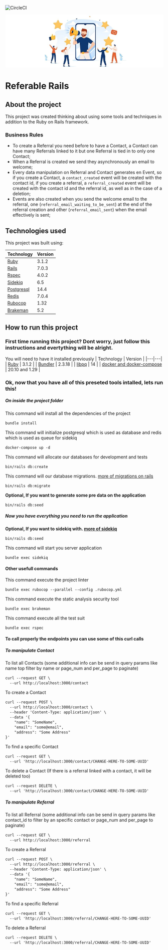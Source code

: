 ![CircleCI](https://img.shields.io/circleci/build/github/LeonOlberg/referable-rails/main)

![Referral](.img/referral.jpg)

# Referable Rails

## About the project
This project was created thinking about using some tools and techniques in addition to the Ruby on Rails framework.

### Business Rules

* To create a Referral you need before to have a Contact, a Contact can have many Referrals linked to it but one Referral is tied in to only one Contact;
* When a Referral is created we send they asynchronously an email to welcome;
* Every data manipulation on Referral and Contact generates en Event, so if you create a Contact, a `contact_created` event will be created with the contact id, if you create a referral, a `referral_created` event will be created with the contact id and the referral id, as well as in the case of a deletion;
* Events are also created when you send the welcome email to the referral, one (`referral_email_waiting_to_be_sent`) at the end of the referral creation and other (`referral_email_sent`) when the email effectively is sent;

## Technologies used
This project was built using:

| Technology | Version |
|---|---|
| [Ruby](https://www.ruby-lang.org/en/) | 3.1.2 |
| [Rails](https://rubyonrails.org/) | 7.0.3 |
| [Rspec](https://rspec.info/)  | 4.0.2 |
| [Sidekiq](https://sidekiq.org/) | 6.5 |
| [Postgresql](https://www.postgresql.org/ )| 14.4 |
| [Redis](https://redis.io/) | 7.0.4 |
| [Rubocop](https://github.com/rubocop/rubocop)| 1.32 |
| [Brakeman](https://brakemanscanner.org/)| 5.2 |

## How to run this project
### First time running this project? Dont worry, just follow this instructions and evertything will be alright.

You will need to have it installed previously
| Technology | Version |
|---|---|
| [Ruby](https://www.ruby-lang.org/en/) | 3.1.2 |
| [Bundler](https://bundler.io/) | 2.3.18 |
| [libpq](https://www.postgresql.org/docs/14/libpq.html) | 14 |
| [docker and docker-compose](https://docs.docker.com/) | 20.10 and 1.29 |

### Ok, now that you have all of this preseted tools intalled, lets run this!
##### On inside the project folder

This command will install all the dependencies of the project
```shell
bundle install
```

This command will initialize postgresql which is used as database and redis which is used as queue for sidekiq
```shell
docker-compose up -d
```

This command will allocate our databases for development and tests
```shell
bin/rails db:create
```

This command will our database migrations. [more of migrations on rails](https://edgeguides.rubyonrails.org/active_record_migrations.html)
```shell
bin/rails db:migrate
```

**Optional, If you want to generate some pre data on the application**
```shel
bin/rails db:seed
```

##### Now you have everything you need to run the application

**Optional, If you want to sidekiq with. [more of sidekiq](https://github.com/mperham/sidekiq/wiki/Getting-Started)**
```shel
bin/rails db:seed
```

This command will start you server application
```shell
bundle exec sidekiq
```

#### Other usefull commands
This command execute the project linter
```shell
bundle exec rubocop --parallel --config .rubocop.yml
```

This command execute the static analysis security tool
```shell
bundle exec brakeman
```

This command execute all the test suit
```shell
bundle exec rspec
```

#### To call properly the endpoints you can use some of this curl calls
##### To manipulate Contact
To list all Contacts (some additional info can be send in query params like name top filter by name or page_num and per_page to paginate)
```shell
curl --request GET \
  --url http://localhost:3000/contact
```

To create a Contact
```shell
curl --request POST \
  --url http://localhost:3000/contact \
  --header 'Content-Type: application/json' \
  --data '{
	"name": "SomeName",
	"email": "some@email",
	"address": "Some Address"
}'
```

To find a specific Contact
```shell
curl --request GET \
  --url 'http://localhost:3000/contact/CHANGE-HERE-TO-SOME-UUID'
```

To delete a Contact (If there is a referral linked with a contact, it will be deleted too)
```shell
curl --request DELETE \
  --url 'http://localhost:3000/contact/CHANGE-HERE-TO-SOME-UUID'
```

##### To manipulate Referral
To list all Referral (some additional info can be send in query params like contact_id to filter by an specific contact or page_num and per_page to paginate)
```shell
curl --request GET \
  --url http://localhost:3000/referral
```

To create a Referral
```shell
curl --request POST \
  --url http://localhost:3000/referral \
  --header 'Content-Type: application/json' \
  --data '{
	"name": "SomeName",
	"email": "some@email",
	"address": "Some Address"
}'
```

To find a specific Referral
```shell
curl --request GET \
  --url 'http://localhost:3000/referral/CHANGE-HERE-TO-SOME-UUID'
```

To delete a Referral
```shell
curl --request DELETE \
  --url 'http://localhost:3000/referral/CHANGE-HERE-TO-SOME-UUID'
```
